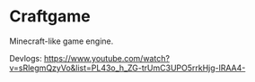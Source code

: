 # Craftgame
Minecraft-like game engine.

Devlogs: https://www.youtube.com/watch?v=sRlegmQzyVo&list=PL43o_h_ZG-trUmC3UPO5rrkHjg-lRAA4-

